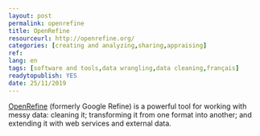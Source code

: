 ```yaml
---
layout: post 
permalink: openrefine
title: OpenRefine
resourceurl: http://openrefine.org/
categories: [creating and analyzing,sharing,appraising]
ref: 
lang: en
tags: [software and tools,data wrangling,data cleaning,français]
readytopublish: YES
date: 25/11/2019
---
```

[OpenRefine](http://openrefine.org/) (formerly Google Refine) is a powerful tool for working with messy data: cleaning it; transforming it from one format into another; and extending it with web services and external data.